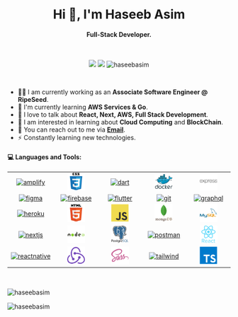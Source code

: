 <h1 align="center">Hi 👋, I'm Haseeb Asim</h1>
<h4 align="center">Full-Stack Developer.</h4>

<br/>

<p align="center"> 
<a href="https://www.linkedin.com/in/haseebrz/"><img src="https://img.shields.io/badge/-Haseeb%20Asim-0077B5?style=flat&logo=Linkedin&logoColor=white"/></a>
<a href="mailto:haseebzaidi321@gmail.com"><img src="https://img.shields.io/badge/-haseebzaidi321@gmail.com-D14836?style=flat&logo=Gmail&logoColor=white"/></a>
<img src="https://komarev.com/ghpvc/?username=haseebasim&label=Profile%20views&color=0e75b6&style=flat" alt="haseebasim" /> </p>

<br/>

- 👨‍💻 I am currently working as an **Associate Software Engineer @ RipeSeed**.
- 🌱 I'm currently learning **AWS Services & Go**.
- 💬 I love to talk about **React, Next, AWS, Full Stack Development**.
- 💎 I am interested in learning about **Cloud Computing** and **BlockChain**.
- 📩 You can reach out to me via **[Email](mailto:haseebzaidi321@gmail.com)**.
- ⚡ Constantly learning new technologies.

<h4 align="left">💻 Languages and Tools:</h4>

<table align="center"> 

 <tr>
<td align="center" width="96">
<a href="https://aws.amazon.com/amplify/" target="_blank" rel="noreferrer"> <img src="https://docs.amplify.aws/assets/logo-dark.svg" alt="amplify" width="40" height="40"/></a></td>
<td align="center" width="96"><a href="https://www.w3schools.com/css/" target="_blank" rel="noreferrer"> <img src="https://raw.githubusercontent.com/devicons/devicon/master/icons/css3/css3-original-wordmark.svg" alt="css3" width="40" height="40"/> </a></td>
<td align="center" width="96">
<a href="https://dart.dev" target="_blank" rel="noreferrer"> <img src="https://www.vectorlogo.zone/logos/dartlang/dartlang-icon.svg" alt="dart" width="40" height="40"/> </a> </td>
<td align="center" width="96">
<a href="https://www.docker.com/" target="_blank" rel="noreferrer"> <img src="https://raw.githubusercontent.com/devicons/devicon/master/icons/docker/docker-original-wordmark.svg" alt="docker" width="40" height="40"/> </a></td>
<td align="center" width="96">
 <a href="https://expressjs.com" target="_blank" rel="noreferrer"> <img src="https://raw.githubusercontent.com/devicons/devicon/master/icons/express/express-original-wordmark.svg" alt="express" width="40" height="40"/> </a></td>
</tr>
<tr>
<td align="center" width="96">
<a href="https://www.figma.com/" target="_blank" rel="noreferrer"> <img src="https://www.vectorlogo.zone/logos/figma/figma-icon.svg" alt="figma" width="40" height="40"/> </a></td>
<td align="center" width="96">
<a href="https://firebase.google.com/" target="_blank" rel="noreferrer"> <img src="https://www.vectorlogo.zone/logos/firebase/firebase-icon.svg" alt="firebase" width="40" height="40"/> </a></td>
<td align="center" width="96">
<a href="https://flutter.dev" target="_blank" rel="noreferrer"> <img src="https://www.vectorlogo.zone/logos/flutterio/flutterio-icon.svg" alt="flutter" width="40" height="40"/> </a> </td>
<td align="center" width="96"><a href="https://git-scm.com/" target="_blank" rel="noreferrer"> <img src="https://www.vectorlogo.zone/logos/git-scm/git-scm-icon.svg" alt="git" width="40" height="40"/> </a> </td>
<td align="center" width="96"><a href="https://graphql.org" target="_blank" rel="noreferrer"> <img src="https://www.vectorlogo.zone/logos/graphql/graphql-icon.svg" alt="graphql" width="40" height="40"/> </a> </td>
</tr>
<tr>
<td align="center" width="96"><a href="https://heroku.com" target="_blank" rel="noreferrer"> <img src="https://www.vectorlogo.zone/logos/heroku/heroku-icon.svg" alt="heroku" width="40" height="40"/> </a> </td>
<td align="center" width="96"><a href="https://www.w3.org/html/" target="_blank" rel="noreferrer"> <img src="https://raw.githubusercontent.com/devicons/devicon/master/icons/html5/html5-original-wordmark.svg" alt="html5" width="40" height="40"/> </a> </td>
<td align="center" width="96"><a href="https://developer.mozilla.org/en-US/docs/Web/JavaScript" target="_blank" rel="noreferrer"> <img src="https://raw.githubusercontent.com/devicons/devicon/master/icons/javascript/javascript-original.svg" alt="javascript" width="40" height="40"/> </a> </td>
<td align="center" width="96"><a href="https://www.mongodb.com/" target="_blank" rel="noreferrer"> <img src="https://raw.githubusercontent.com/devicons/devicon/master/icons/mongodb/mongodb-original-wordmark.svg" alt="mongodb" width="40" height="40"/> </a> </td>
<td align="center" width="96"><a href="https://www.mysql.com/" target="_blank" rel="noreferrer"> <img src="https://raw.githubusercontent.com/devicons/devicon/master/icons/mysql/mysql-original-wordmark.svg" alt="mysql" width="40" height="40"/> </a> </td>
</tr>
<tr>
<td align="center" width="96"><a href="https://nextjs.org/" target="_blank" rel="noreferrer"> <img src="https://cdn.worldvectorlogo.com/logos/nextjs-2.svg" alt="nextjs" width="40" height="40"/> </a> </td>
<td align="center" width="96"><a href="https://nodejs.org" target="_blank" rel="noreferrer"> <img src="https://raw.githubusercontent.com/devicons/devicon/master/icons/nodejs/nodejs-original-wordmark.svg" alt="nodejs" width="40" height="40"/> </a> </td>
<td align="center" width="96"><a href="https://www.postgresql.org" target="_blank" rel="noreferrer"> <img src="https://raw.githubusercontent.com/devicons/devicon/master/icons/postgresql/postgresql-original-wordmark.svg" alt="postgresql" width="40" height="40"/> </a> </td>
<td align="center" width="96"><a href="https://postman.com" target="_blank" rel="noreferrer"> <img src="https://www.vectorlogo.zone/logos/getpostman/getpostman-icon.svg" alt="postman" width="40" height="40"/> </a> </td>
<td align="center" width="96"><a href="https://reactjs.org/" target="_blank" rel="noreferrer"> <img src="https://raw.githubusercontent.com/devicons/devicon/master/icons/react/react-original-wordmark.svg" alt="react" width="40" height="40"/> </a> </td>
</tr>
<tr>
<td align="center" width="96"><a href="https://reactnative.dev/" target="_blank" rel="noreferrer"> <img src="https://reactnative.dev/img/header_logo.svg" alt="reactnative" width="40" height="40"/> </a> </td>
<td align="center" width="96"><a href="https://redux.js.org" target="_blank" rel="noreferrer"> <img src="https://raw.githubusercontent.com/devicons/devicon/master/icons/redux/redux-original.svg" alt="redux" width="40" height="40"/> </a> </td>
<td align="center" width="96"><a href="https://sass-lang.com" target="_blank" rel="noreferrer"> <img src="https://raw.githubusercontent.com/devicons/devicon/master/icons/sass/sass-original.svg" alt="sass" width="40" height="40"/> </a> </td>
<td align="center" width="96"><a href="https://tailwindcss.com/" target="_blank" rel="noreferrer"> <img src="https://www.vectorlogo.zone/logos/tailwindcss/tailwindcss-icon.svg" alt="tailwind" width="40" height="40"/> </a> </td>
<td align="center" width="96"><a href="https://www.typescriptlang.org/" target="_blank" rel="noreferrer"> <img src="https://raw.githubusercontent.com/devicons/devicon/master/icons/typescript/typescript-original.svg" alt="typescript" width="40" height="40"/> </a> </td>
</tr>
</table>

<br />

<p><img align="center" src="https://github-readme-stats.vercel.app/api/top-langs?username=haseebasim&show_icons=true&locale=en&layout=compact" alt="haseebasim" /></p>

<p><img align="center" src="https://github-readme-stats.vercel.app/api?username=haseebasim&show_icons=true&locale=en" alt="haseebasim" /></p>
